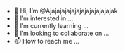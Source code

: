 - 👋 Hi, I’m @Ajajajajajajajajajajajajajak
- 👀 I’m interested in ...
- 🌱 I’m currently learning ...
- 💞️ I’m looking to collaborate on ...
- 📫 How to reach me ...

<!---
Ajajajajajajajajajajajajajak/Ajajajajajajajajajajajajajak is a ✨ special ✨ repository because its `README.md` (this file) appears on your GitHub profile.
You can click the Preview link to take a look at your changes.
--->
